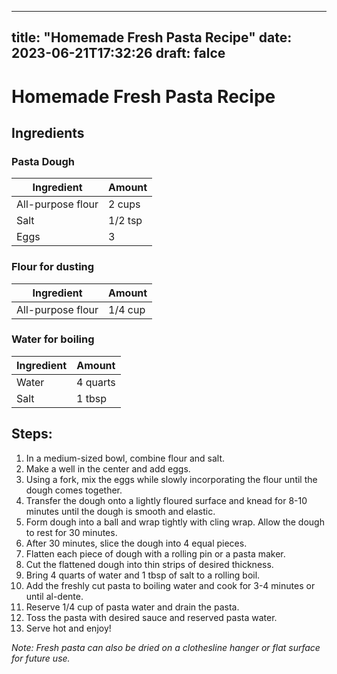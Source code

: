 
---
title: "Homemade Fresh Pasta Recipe"
date: 2023-06-21T17:32:26
draft: falce
---

# Homemade Fresh Pasta Recipe

## Ingredients

### Pasta Dough

| Ingredient | Amount |
| --- | --- |
| All-purpose flour | 2 cups |
| Salt | 1/2 tsp |
| Eggs | 3 |

### Flour for dusting

| Ingredient | Amount |
| --- | --- |
| All-purpose flour | 1/4 cup |

### Water for boiling

| Ingredient | Amount |
| --- | --- |
| Water | 4 quarts |
| Salt | 1 tbsp |

## Steps:

1. In a medium-sized bowl, combine flour and salt. 
2. Make a well in the center and add eggs.
3. Using a fork, mix the eggs while slowly incorporating the flour until the dough comes together.
4. Transfer the dough onto a lightly floured surface and knead for 8-10 minutes until the dough is smooth and elastic.
5. Form dough into a ball and wrap tightly with cling wrap. Allow the dough to rest for 30 minutes.
6. After 30 minutes, slice the dough into 4 equal pieces.
7. Flatten each piece of dough with a rolling pin or a pasta maker.
8. Cut the flattened dough into thin strips of desired thickness.
9. Bring 4 quarts of water and 1 tbsp of salt to a rolling boil.
10. Add the freshly cut pasta to boiling water and cook for 3-4 minutes or until al-dente.
11. Reserve 1/4 cup of pasta water and drain the pasta.
12. Toss the pasta with desired sauce and reserved pasta water.
13. Serve hot and enjoy!

*Note: Fresh pasta can also be dried on a clothesline hanger or flat surface for future use.*
